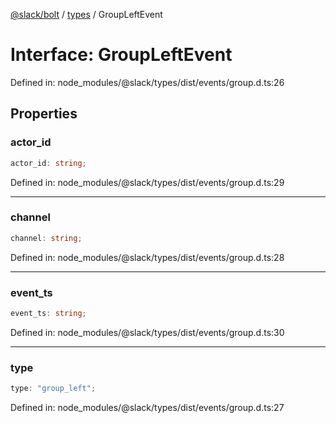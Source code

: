 [@slack/bolt](../../../../index.md) / [types](../index.md) / GroupLeftEvent

# Interface: GroupLeftEvent

Defined in: node\_modules/@slack/types/dist/events/group.d.ts:26

## Properties

### actor\_id

```ts
actor_id: string;
```

Defined in: node\_modules/@slack/types/dist/events/group.d.ts:29

***

### channel

```ts
channel: string;
```

Defined in: node\_modules/@slack/types/dist/events/group.d.ts:28

***

### event\_ts

```ts
event_ts: string;
```

Defined in: node\_modules/@slack/types/dist/events/group.d.ts:30

***

### type

```ts
type: "group_left";
```

Defined in: node\_modules/@slack/types/dist/events/group.d.ts:27
